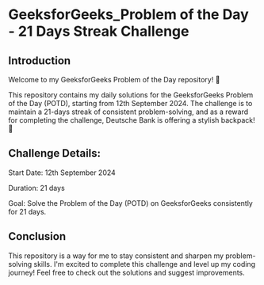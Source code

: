 # GeeksforGeeks_Problem of the Day - 21 Days Streak Challenge
## Introduction
Welcome to my GeeksforGeeks Problem of the Day repository! 🎯

This repository contains my daily solutions for the GeeksforGeeks Problem of the Day (POTD), starting from 12th September 2024. The challenge is to maintain a 21-days streak of consistent problem-solving, and as a reward for completing the challenge, Deutsche Bank is offering a stylish backpack! 🎒

## Challenge Details:
Start Date: 12th September 2024

Duration: 21 days

Goal: Solve the Problem of the Day (POTD) on GeeksforGeeks consistently for 21 days.

## Conclusion
This repository is a way for me to stay consistent and sharpen my problem-solving skills. I'm excited to complete this challenge and level up my coding journey! Feel free to check out the solutions and suggest improvements.
